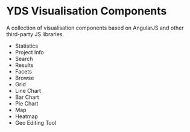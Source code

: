 # YDS Visualisation Components

A collection of visualisation components based on AngularJS and other third-party JS libraries.

* Statistics
* Project Info
* Search
* Results
* Facets
* Browse
* Grid
* Line Chart
* Bar Chart
* Pie Chart 
* Map
* Heatmap
* Geo Editing Tool

